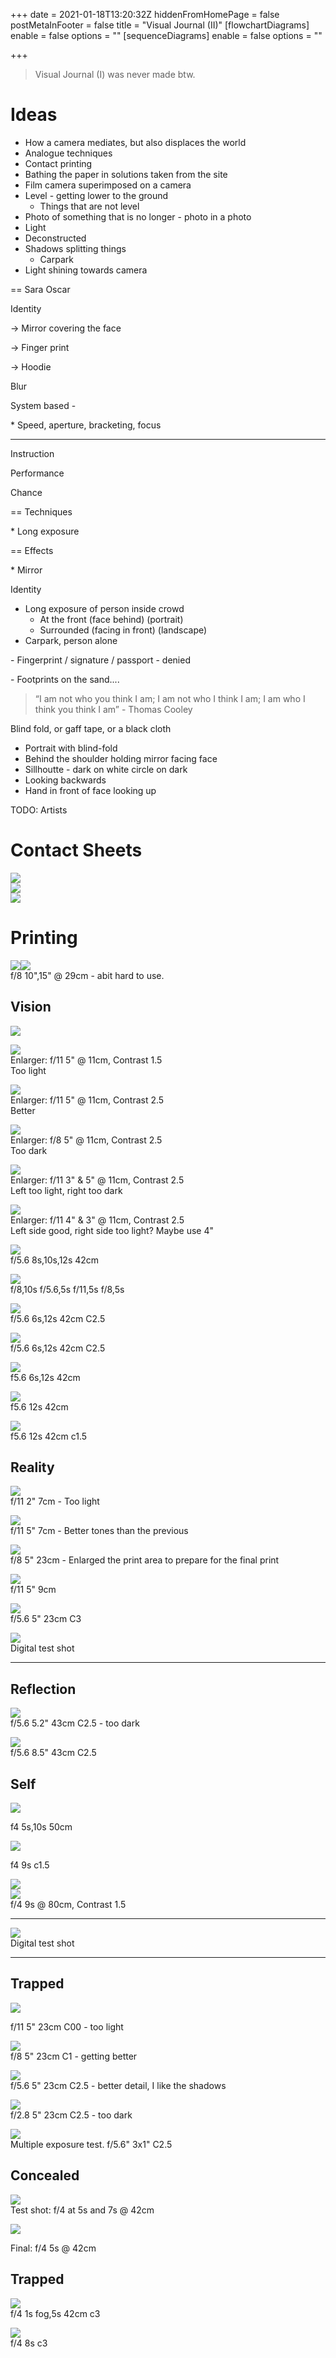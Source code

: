 +++
date = 2021-01-18T13:20:32Z
hiddenFromHomePage = false
postMetaInFooter = false
title = "Visual Journal (II)"
[flowchartDiagrams]
enable = false
options = ""
[sequenceDiagrams]
enable = false
options = ""

+++
> Visual Journal (I) was never made btw.

# Ideas

* How a camera mediates, but also displaces the world
* Analogue techniques
* Contact printing
* Bathing the paper in solutions taken from the site
* Film camera superimposed on a camera
* Level - getting lower to the ground
  * Things that are not level
* Photo of something that is no longer - photo in a photo
* Light
* Deconstructed
* Shadows splitting things
  * Carpark
* Light shining towards camera

== Sara Oscar

Identity

\-> Mirror covering the face

\-> Finger print

\-> Hoodie

Blur

System based -

\* Speed, aperture, bracketing, focus

***

Instruction

Performance

Chance

== Techniques

\* Long exposure

== Effects

\* Mirror

Identity

* Long exposure of person inside crowd
  * At the front (face behind) (portrait)
  * Surrounded (facing in front) (landscape)
* Carpark, person alone

\- Fingerprint / signature / passport - denied

\- Footprints on the sand....

> “I am not who you think I am; I am not who I think I am; I am who I think you think I am” - Thomas Cooley

Blind fold, or gaff tape, or a black cloth

* Portrait with blind-fold
* Behind the shoulder holding mirror facing face
* Sillhoutte - dark on white circle on dark
* Looking backwards
* Hand in front of face looking up

TODO: Artists

# Contact Sheets

![](/uploads/contact-1-f8-14s.jpg)  
![](/uploads/contact-2-f8-10s.jpg)  
![](/uploads/contact-3-f8-20s-10s-38cm.jpg)

# Printing

![](/uploads/f8-10s-15s-29cm-1.jpg)![](/uploads/f8-10s-15s-29cm-2.jpg)  
f/8 10",15" @ 29cm - abit hard to use.

## Vision

![](/uploads/vision/f11-5s-11cm-c2-5-ii.jpg)

![](/uploads/vision/f11-5s-11cm-c1-5.jpg)  
Enlarger: f/11 5" @ 11cm, Contrast 1.5  
Too light

![](/uploads/vision/f11-5s-11cm-c2-5.jpg)  
Enlarger: f/11 5" @ 11cm, Contrast 2.5  
Better

![](/uploads/vision/f8-5s-11cm-c2-5.jpg)  
Enlarger: f/8 5" @ 11cm, Contrast 2.5  
Too dark

![](/uploads/vision/f11-3s-5s-11cm-c2-5.jpg)  
Enlarger: f/11 3" & 5" @ 11cm, Contrast 2.5  
Left too light, right too dark

![](/uploads/vision/f11-4s-3s-11cm-c2-5.jpg)  
Enlarger: f/11 4" & 3" @ 11cm, Contrast 2.5  
Left side good, right side too light? Maybe use 4"

![](/uploads/f5-6-8s-10s-12s-42cm.jpg)  
f/5.6 8s,10s,12s 42cm

![](/uploads/f8-10s-f5-6-5s-f11-5s-f8-5s.jpg)  
f/8,10s f/5.6,5s f/11,5s f/8,5s

![](/uploads/f5-6-6s-12s-42cm-c2-5.jpg)  
f/5.6 6s,12s 42cm C2.5

![](/uploads/f5-6-6s-12s-42cm-c2-5-_2.jpg)  
f/5.6 6s,12s 42cm C2.5

![](/uploads/f5-6-6s-12s-42cm.jpg)  
f5.6 6s,12s 42cm

![](/uploads/f5-6-12s-42cm.jpg)  
f5.6 12s 42cm

![](/uploads/f5-6-12s-42cm-c1-5.jpg)  
f5.6 12s 42cm c1.5

## Reality

![](/uploads/f11-2s-7cm.jpg)  
f/11 2" 7cm - Too light

![](/uploads/f11-5s-7cm.jpg)  
f/11 5" 7cm - Better tones than the previous

![](/uploads/f8-5s-23cm.jpg)  
f/8 5" 23cm - Enlarged the print area to prepare for the final print

![](/uploads/f11-5s-9cm.jpg)  
f/11 5" 9cm

![](/uploads/f5-6-5s-23cm-c3.jpg)  
f/5.6 5" 23cm C3

![](/uploads/0t4a1513_dxo.jpg)  
Digital test shot

***

## Reflection

![](/uploads/f5-6-5-2s-43cm-c2-5.jpg)  
f/5.6 5.2" 43cm C2.5 - too dark

![](/uploads/f5-6-8-5s-43cm-c2-5.jpg)  
f/5.6 8.5" 43cm C2.5

## Self

![](/uploads/f4-5s-10s-50cm.jpg)

f4 5s,10s 50cm

![](/uploads/f4-9s-c1-5.jpg)

f4 9s c1.5

![](/uploads/scn_0003.jpg)  
![](/uploads/f4-9s-80cm-c1-5.jpg)  
f/4 9s @ 80cm, Contrast 1.5

***

![](/uploads/0t4a0961_dxo.jpg)  
Digital test shot

***

## Trapped

![](/uploads/f11-5s-23cm-c00.jpg)

f/11 5" 23cm C00 - too light

![](/uploads/f8-5s-23cm-c1.jpg)  
f/8 5" 23cm C1 - getting better

![](/uploads/f5-6-23cm-5s-c2-5.jpg)  
f/5.6 5" 23cm C2.5 - better detail, I like the shadows

![](/uploads/f5-6-5s-23cm-c2-5.jpg)  
f/2.8 5" 23cm C2.5 - too dark

![](/uploads/f5-6-fx1s-c2-5.jpg)  
Multiple exposure test. f/5.6" 3x1" C2.5

## Concealed

![](/uploads/f4-5s-7s.jpg)  
Test shot: f/4 at 5s and 7s @ 42cm

![](/uploads/f4-5s-42cm.jpg)

Final: f/4 5s @ 42cm

## Trapped

![](/uploads/f4-1s-fog-5s-42cm-c3.jpg)  
f/4 1s fog,5s 42cm c3

![](/uploads/f4-8s-c3.jpg)  
f/4 8s c3